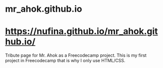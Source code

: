 # mr_ahok.github.io
# https://nufina.github.io/mr_ahok.github.io/
Tribute page for Mr. Ahok as a Freecodecamp project.
This is my first project in Freecodecamp that is why I only use HTML/CSS.
